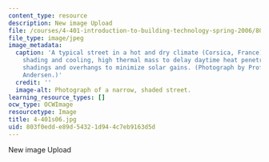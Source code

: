 ```yaml
---
content_type: resource
description: New image Upload
file: /courses/4-401-introduction-to-building-technology-spring-2006/803f0edde89d54321d944c7eb9163d5d_4-401s06.jpg
file_type: image/jpeg
image_metadata:
  caption: 'A typical street in a hot and dry climate (Corsica, France): Narrow for
    shading and cooling, high thermal mass to delay daytime heat penetration, exterior
    shadings and overhangs to minimize solar gains. (Photograph by Prof. Marilyne
    Andersen.)'
  credit: ''
  image-alt: Photograph of a narrow, shaded street.
learning_resource_types: []
ocw_type: OCWImage
resourcetype: Image
title: 4-401s06.jpg
uid: 803f0edd-e89d-5432-1d94-4c7eb9163d5d
---
```

New image Upload

